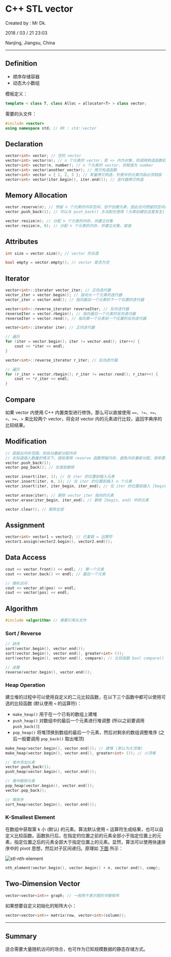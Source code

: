 # C++ STL vector

Created by : Mr Dk.

2018 / 03 / 21 23:03

Nanjing, Jiangsu, China

---

## Definition

- 顺序存储容器
- 动态大小数组 ​

模板定义：

```cpp
template < class T, class Alloc = allocator<T> > class vector;
```

需要的头文件：

```cpp
#include <vector>
using namespace std; // OR : std::vector
```

## Declaration

```cpp
vector<int> vector; // 空的 vector
vector<int> vector(n); // n 个元素的 vector，若 <> 内为对象，则调用构造函数初始化
vector<int> vector(n, number); // n 个元素的 vector，并赋值为 number
vector<int> vector(another_vector); // 拷贝构造函数
vector<int> vector = { 1, 2, 3 }; // 常量拷贝构造，列表中的元素内容必须相容
vector<int> vector(iter.begin(), iter.end()); // 迭代器拷贝构造
```

## Memory Allocation

```cpp
vector.reserve(n); // 预留 n 个元素的内存空间，但不创建元素，因此访问预留的空间是非法的
vector.push_back(1); // 可以与 push_back() 方法配合使用 (元素创建在这里发生)
```

```cpp
vector.resize(n); // 分配 n 个元素的内存，并建立对象
vector.resize(n, 0); // 分配 n 个元素的内存，并建立对象，赋值
```

## Attributes

```cpp
int size = vector.size(); // vector 的长度

bool empty = vector.empty(); // vector 是否为空
```

## Iterator

```cpp
vector<int>::iterator vector_iter; // 正向迭代器
vector_iter = vector.begin(); // 指向头一个元素的迭代器
vector_iter = vector.end(); // 指向最后一个元素的下一个位置的迭代器

vector<int>::reverse_iterator reverseIter; // 反向迭代器
reverseIter = vector.rbegin(); // 指向最后一个元素的反向迭代器
reverseIter = vector.rend(); // 指向第一个元素前一个位置的反向迭代器
```

```cpp
vector<int>::iterator iter; // 正向迭代器

// 遍历
for (iter = vector.begin(); iter != vector.end(); iter++) {
    cout << *iter << endl;
}

vector<int>::reverse_iterator r_iter; // 反向迭代器

// 遍历
for (r_iter = vector.rbegin(); r_iter != vector.rend(); r_iter++) {
    cout << *r_iter << endl;
}
```

## Compare

如果 vector 内使用 C++ 内置类型进行修饰，那么可以直接使用 `==`、`!=`、`<=`、`<`、`>=`、`>` 来比较两个 vector，将会对 vector 内的元素进行比较，返回字典序的比较结果。

## Modification

```cpp
// 若超出内存范围，则自动重新分配内存
// 在知道插入数量的情况下，提前使用 reserve 函数预留内存，避免内存重新分配，效率更高
vector.push_back(1);
vector.pop_back(); // 在尾部删除

vector.insert(iter, 1); // 在 iter 的位置前插入元素
vector.insert(iter, n, 1); // 在 iter 的位置前插入 n 个元素
vector.insert(iter, iter_begin, iter_end); // 在 iter 的位置前插入 [begin, end) 的元素

vector.erase(iter); // 删除 vector_iter 指向的元素
vector.erase(iter_begin, iter_end); // 删除 [begin, end) 中的元素

vector.clear(); // 删除全部
```

## Assignment

```cpp
vector<int> vector1 = vector2; // 已重载 = 运算符
vector1.assign(vector2.begin(), vector2.end());
```

## Data Access

```cpp
cout << vector.front() << endl; // 第一个元素
cout << vector.back() << endl; // 最后一个元素

// 随机访问
cout << vector.at(pos) << endl;
cout << vector[pos] << endl;
```

## Algorithm

```cpp
#include <algorithm> // 需要引用头文件
```

### Sort / Reverse

```cpp
// 排序
sort(vector.begin(), vector.end());
sort(vector.begin(), vector.end(), greater<int> ());
sort(vector.begin(), vector.end(), compare); // 比较函数 bool compare() 需要自己实现

// 逆置
reverse(vector.begin(), vector.end());
```

### Heap Operation

建立堆的过程中可以使用自定义的二元比较函数，在以下三个函数中都可以使用可选的比较函数 (默认使用 `<` 的运算符)：

- `make_heap()` 用于在一个已有的数组上建堆
- `push_heap()` 对数组中的最后一个元素进行堆调整 (所以之前要调用 `push_back()`)
- `pop_heap()` 将堆顶换到数组的最后一个元素，然后对剩余的数组调整堆序 (之后一般要调用 `pop_back()` 取出堆顶)

```cpp
make_heap(vector.begin(), vector.end()); // 建堆 (默认为大顶堆)
make_heap(vector.begin(), vector.end(), greater<int> ()); // 小顶堆

// 堆中添加元素
vector.push_back(1);
push_heap(vector.begin(), vector.end());

// 堆中删除元素
pop_heap(vector.begin(), vector.end());
vector.pop_back();

// 堆排序
sort_heap(vector.begin(), vector.end());
```

### K-Smallest Element

在数组中获取第 k 小 (默认) 的元素。算法默认使用 `<` 运算符生成结果，也可以自定义比较函数。函数执行后，在指定的位置之前的元素全部小于指定位置上的元素，指定位置之后的元素全部大于指定位置上的元素。显然，算法可以使用快速排序中的 pivot 思想，然后对子区间递归。原理如 [下图](http://c.biancheng.net/view/566.html) 所示：

![stl-nth-element](../img/stl-nth-element.png)

```cpp
nth_element(vector.begin(), vector.begin() + n, vector.end(), comp);
```

## Two-Dimension Vector

```cpp
vector<vector<int>> graph; // 一般用于表示图的邻接矩阵
```

如果想要自定义初始化的矩阵大小：

```cpp
vector<vector<int>> matrix(row, vector<int>(column));
```

---

## Summary

适合需要大量随机访问的场合，也可作为已知规模数据的静态存储方式。
